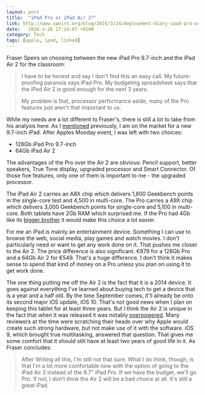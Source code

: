 ```yaml
---
layout: post
title:  "iPad Pro or iPad Air 2?"
link: http://www.speirs.org/blog/2016/3/24/deployment-diary-ipad-pro-or-ipad-air-2
date:   2016-3-26 17:14:07 +0100
category: Tech
tags: [apple, ipad, linked]
---
```


Fraser Speirs on choosing between the new iPad Pro 9.7-inch and the iPad Air 2 for the classroom:

>I have to be honest and say I don't find this an easy call. My future-proofing paranoia says iPad Pro. My budgeting spreadsheet says that the iPad Air 2 is good enough for the next 3 years.

>My problem is that, processor performance aside, many of the Pro features just aren't that important to us.

While my needs are a lot different to Fraser's, there is still a lot to take from his analysis here. As I [mentioned][pro97] previously, I am on the market for a new 9.7-inch iPad. After Apples Monday event, I was left with two choices:

* 128Gb iPad Pro 9.7-inch
* 64Gb iPad Air 2

The advantages of the Pro over the Air 2 are obvious: Pencil support, better speakers, True Tone display, upgraded processor and Smart Connector. Of those five features, only one of them is important to me - the upgraded processor. 

The iPad Air 2 carries an A8X chip which delivers 1,800 Geekbench points in the single-core test and 4,500 in multi-core. The Pro carries a A9X chip which delivers 3,000 Geekbench points for single-core and 5,100 in multi-core. Both tablets have 2Gb RAM which surprised me. If the Pro had 4Gb like its [bigger brother][pro12] it would make this choice a lot easier.

For me an iPad is mainly an entertainment device. Something I can use to browse the web, social media, play games and watch movies. I don't particularly need or want to get any work done on it. That pushes me closer to the Air 2. The price difference is also significant. €879 for a 128Gb Pro and a 64Gb Air 2 for €549. That's a huge difference. I don't think it makes sense to spend that kind of money on a Pro unless you plan on using it to get work done.

The one thing putting me off the Air 2 is the fact that it is a 2014 device. It goes against everything I've learned about buying tech to get a device that is a year and a half old. By the time September comes, it'll already be onto its second major iOS update, iOS 10. That's not good news when I plan on keeping this tablet for at least three years. But I think the Air 2 is unique in the fact that when it was released it was notably [overpowered][air2powerrr]. Many reviewers at the time were scratching their heads over why Apple would create such strong hardware, but not make use of it with the software. iOS 9, which brought true multitasking, answered that question. That gives me some comfort that it should still have at least two years of good life in it. As Fraser concludes:

>After Writing all this, I'm still not that sure. What I do think, though, is that I'm a lot more comfortable now with the option of going to the iPad Air 2 instead of the 9.7" iPad Pro.
>If we have the budget, we'll go Pro. If not, I don't think the Air 2 will be a bad choice at all. It's still a great iPad.

[pro12]:http://www.apple.com/ie/ipad-pro/
[pro97]:http://colm.io/2016/02/26/ipad-pro-9-7/
[air2powerrr]:http://www.idownloadblog.com/2014/10/21/the-ipad-air-2-is-much-faster-than-the-iphone-6-and-the-original-ipad-air/
